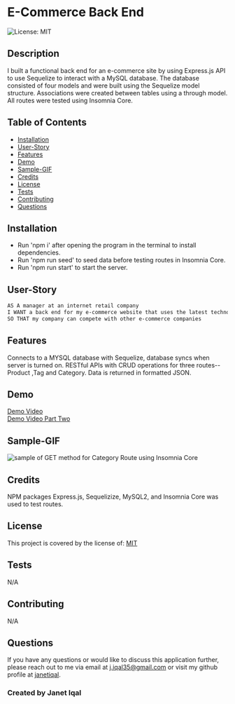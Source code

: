  # E-Commerce Back End </br>
  
![License: MIT](https://img.shields.io/badge/License-MIT-green.svg) </br>
## Description 
I built a functional back end for an e-commerce site by using Express.js API to use Sequelize to interact with a MySQL database. The database consisted of four models and were built using the Sequelize model structure. Associations were created between tables using a through model. All routes were tested using Insomnia Core. 

## Table of Contents
- [Installation](#installation)
- [User-Story](#user-story)
- [Features](#features)
- [Demo](#demo)
- [Sample-GIF](#sample-gif)
- [Credits](#credits)
- [License](#license)
- [Tests](#tests)
- [Contributing](#contributing)
- [Questions](#questions)

## Installation
  - Run 'npm i' after opening the program in the terminal to install dependencies.
  - Run 'npm run seed' to seed data before testing routes in Insomnia Core.
  - Run 'npm run start' to start the server.  
## User-Story
  ```md
AS A manager at an internet retail company
I WANT a back end for my e-commerce website that uses the latest technologies
SO THAT my company can compete with other e-commerce companies
```
## Features 
  Connects to a MYSQL database with Sequelize, database syncs when server is turned on. RESTful APIs with CRUD operations for three routes--Product ,Tag  and Category. Data is returned in formatted JSON.
## Demo
  [Demo Video](https://drive.google.com/file/d/159qgTo5idf37QCPdawoTFo2DA643cfsn/view?usp=sharing) </br>
  [Demo Video Part Two](https://drive.google.com/file/d/1H_KQ0XdqAT6QMpRwfq9A3DYde8DDK-K8/view?usp=sharing)
## Sample-GIF
<img src="./assets/CategoryDemo.gif" alt="sample of GET method for Category Route using Insomnia Core"/> </br>

## Credits
  NPM packages Express.js, Sequelizize, MySQL2, and Insomnia Core was used to test routes. 
## License 
  This project is covered by the license of: [MIT](https://opensource.org/licenses/MIT)
## Tests
  N/A
## Contributing 
  N/A
## Questions
  If you have any questions or would like to discuss this application further, please reach out to me via email at [j.iqal35@gmail.com](mailto:j.iqal35@gmail.com) or visit my github profile at [janetiqal](http://www.github.com/janetiqal).

### Created by Janet Iqal
